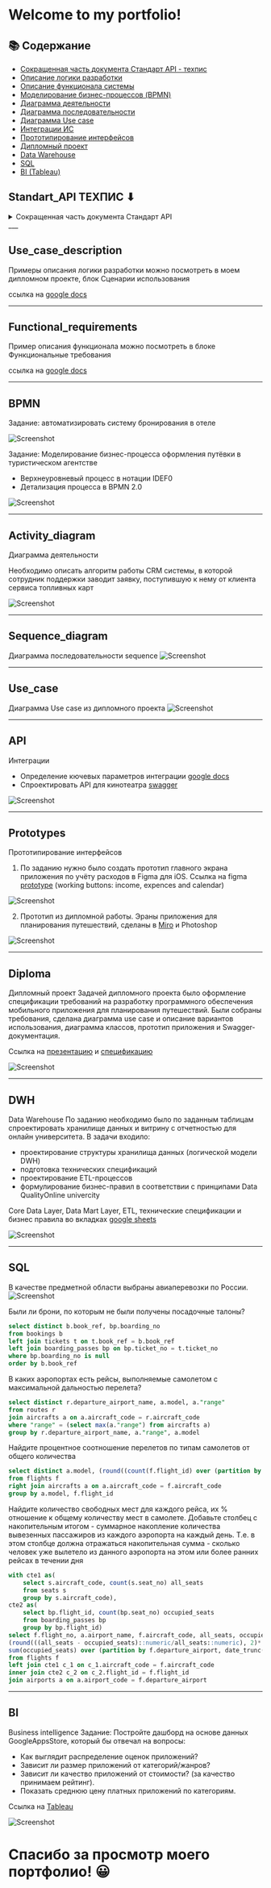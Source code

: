<h1>Welcome to my portfolio!</h1>

## 📚 Содержание

- [Сокращенная часть документа Стандарт API - техпис](#Standart_API)
- [Описание логики разработки](#Use_case_description)
- [Описание функционала системы](#Functional_requirements)
- [Моделирование бизнес-процессов (BPMN)](#BPMN)
- [Диаграмма деятельности](#Activity_diagram)
- [Диаграмма последовательности](#Sequence_diagram)
- [Диаграмма Use case](#Use_case)
- [Интеграции ИС](#API)
- [Прототипирование интерфейсов](#Prototypes)
- [Дипломный проект](#Diploma)
- [Data Warehouse](#DWH)
- [SQL](#SQL)
- [BI (Tableau)](#BI)


## Standart_API ТЕХПИС ⬇
<details><summary>Сокращенная часть документа Стандарт API</summary>
	
## API design mandate

1. Оперируйте сущностями, а не имплементациями
1. Используйте операции для отображения статуса асинхронных действий
1. Думайте о безопасности своих интерфейсов так, как будто они доступны из интернета
1. Не используйте недокументированные интерфейсы (API) других команд
1. Не используйте API для которых не предоставляются гарантии доступности и совместимости
1. Не проксируйте в свой интерфейс сущности своих зависимостей
1. Не предоставляйте методы API меняющие состояние без авторизации
1. Не используйте RPC семантику в URL, оперируйте только REST сущностями или операциями
1. Используйте паттерн -- при выполнении сложных многосоставных операций
1. Используйте возврат объектов отслеживания асинхронных операций 
1. Все длительные асинхронные операции следует делать прерываемыми 
1. Не возвращайте в API ошибки, если пользовательский сценарий не окончен и их невозможно обработать

## Введение

**API** – это спецификация, описывающая как клиент должен формировать запросы на получение и изменение ресурсов, а сервер отвечать на эти запросы.

## Соглашения

В документах описывающих стандарты, используются модальные глаголы для обозначения уровня требований. Такие слова выделяются заглавными буквами. В этом документе определяется толкование этих глаголов и производных от них слов. 

- *НЕОБХОДИМО*

Или ТРЕБУЕТСЯ, НУЖНО и ДОЛЖЕН – для требований, которые являются абсолютно необходимыми в данном соглашении.

- *НЕДОПУСТИМО*

Или НЕ ПОЗВОЛЯЕТСЯ – абсолютный запрет в рамках соглашения.

- *СЛЕДУЕТ*

Или РЕКОМЕНДУЕТСЯ – для обозначения требований, от выполнения которых можно отказаться при наличии причин. Однако при этом, следует помнить о возможных проблемах и принимать взвешенное решение.

- *НЕ СЛЕДУЕТ*

Или НЕ РЕКОМЕНДУЕТСЯ – применительно к особенностям или функциям, которые допустимы и могут быть полезными, но могут вызывать проблемы. При реализации таких опций следует принимать взвешенное решение.

- *ВОЗМОЖНО*

Или НЕОБЯЗАТЕЛЬНЫЙ – обозначают элементы, реализация которых является необязательной. 

## Структура документа

В этом разделе описывается структура json-документа.

Если не указано иное, определенные здесь объекты, НЕ ДОЛЖНЫ содержать дополнительных параметров. Реализации клиента и сервера ДОЛЖНЫ игнорировать параметры, отличные от указанных.

### Типы параметров

|Тип |Описание|
|---|---|
|строка|строковое значение произвольной длины|
|число|целое число или число с плавающей точкой|
|Array&lt;type&gt;|Массив объектов типа type|
|null|Неопределенное (пустое) значение|
|boolean|Булево значение (true/false)|

### Общая структура документа

Документ должен представлять собой корректный JSON-документ описанный в спецификации --.

На верхнем уровне – JSON может являться представлением одного из допустимых встроенных типов объекта. Также, может являться определяемым данной спецификацией, или одним из типов ресурса определенных сервером.

#### Resource object

Resource object – базовый блок всех объектов описанных в спецификации и любых объектов определенных сервером. Все объекты унаследованные от resource object определяют два типа атрибутов:

- *Служебные* – определяют данные необходимые для получения и изменения объекта. Содержат мета-информацию об объекте, либо выполняют какую-либо функцию. Служебные атрибуты, не являются частью состояния ресурсов на сервере. Служебные атрибуты выносятся на верхний уровень в объекте.

- *Сущностные* – описывают свойства доменных сущностей сервера и не могут нести в себе служебную информацию. Описываются внутри **attributes** свойства находящегося на верхнем уровне в ресурсе. Если сущностных атрибутов нет, то и атрибута **attributes** также не будет.

Любой из встроенных или определенных сервером объектов наследуется от Resource object и ДОЛЖЕН определять параметры:

|Параметр|Тип| Описание|
|---|---|---|
|kind|строка|Тип объекта, описанный латиницей в CapitalCase, например &#34;Page&#34;, &#34;Collection&#34;, &#34;Error&#34;, &#34;Document&#34;|

МОГУТ быть определены параметры:

|Параметр|Тип|Описание|
|---|---|---|
|self|строка (URL)|Абсолютная ссылка на ресурс. Запрос сделанный по данной ссылке возвращает представление данного ресурса|
|metadata|JSON|Дополнительная служебная информация. Произвольный JSON. В metadata вносят служебные данные, которые могут быть полезны на клиенте в контексте выполняемого запроса, но: <br /> 1) определяются исключительно на сервере, и не могут быть изменены запросом с клиента<br /> 2) не являются непосредственными атрибутами ресурса<br /> Например, дата/время создания или изменения ресурса, юзер создавший ресурс, и т.п.|
|schema|строка URL [JSON schema]|Ссылка на схему описывающую ресурс в формате JSON schema|
|attributes|JSON|Описание сущностных атрибутов ресурса|
|dependencies|JSON|Связи объекта вида providedBy, usedBy|

#### Встроенные типы объектов

<details>
<summary>Ссылка (kind=Reference)</summary>

В случаях, когда необходимо возвращать лишь уникальный идентификатор описывающий объект, используется resource reference object. Каждый объект Reference ДОЛЖЕН определять параметры:

|Параметр|Обязательный|Описание|
|--|--|--|
|kind|строка = Reference|да|Тип ресурса. В этом случае это тип Reference|
|resourceKind|строка|да|Тип ресурса на который ведет ссылка|
|identifier|AttributeIdentifier|да|Идентификатор ресурса (см ниже)|

AttributeIdentifier

|Параметр|Тип|Обязательный|Описание|
|--|--|--|--|
|name|строка|да|Имя уникального атрибута в ресурсе|
|value|строка/число|да|Значение идентификатора|

</details>
<details>
<summary>Ошибка(kind=Error)</summary> 

Все ошибки сервера, ошибки бизнес-логики или инфраструктуры, ДОЛЖНЫ возвращаться в ресурсе с типом kind=Error. НЕ ДОПУСКАЕТСЯ возвращать данный тип ресурса вместе с кодом ответа HTTP &lt; 400

|Параметр|Тип|Обязательный|Описание|
|--|--|--|--|
|kind|строка = Error|да|Описание типа ресурса|
|code|строка| да|Код ошибки определяемый приложением|
|userError|строка|да|Ошибка, которая отображается клиенту|
|systemError|строка|нет|Ошибка, имеющая смысл для разработчика|
|detail|JSON value|нет|Произвольное значение JSON описывающее детали ошибки|
</details>

<details>
<summary>Коллекция (kind=Collection)</summary>

Коллекция — это встроенный объект, представление отображающее один и более объектов других типов. Коллекция МОЖЕТ включать в себя типы определенные сервером, тип Reference и другие коллекции. Коллекция НЕ ДОЛЖНА включать в себя типы объектов Error и Page. Коллекция должна определять параметры:

|Параметр|Тип|Обязательный|Описание|
|--|--|--|--|
|kind|строка = Collection|да|Описание типа ресурса|
|contents|Array&lt;Resource object|Reference&gt;|да|Коллекция ресурсов унаследованных от Resource object, кроме Error, Page|
</details>
<details>
<summary>Страница (kind=Page)</summary>

Page — встроенный объект, страница в постраничной выборке. Если коллекция представляет всю выборку, то страница представляет лишь ее часть. Страница ДОЛЖНА содержать выборку ресурсов только из типов определенных сервером. Страниц коллекций или страниц ошибок быть не может. Каждая страница ДОЛЖНА включать параметры:

|Параметр|Тип|Обязательный|Описание|
|--|--|--|--|
|kind|строка = Page|да|Описание типа ресурса|
|pageOf|строка (URL)|да|Ссылка на коллекцию, часть которой представляет данная страница|
|total|число (целое)|да|Общее количество результатов в коллекции|
|contents|Array&lt;Resource object&gt;|да|Выборка ресурсов представляемых этой страницей|
</details>
<details>
<summary>Операция (kind=Operation)</summary>

Операция — встроенный объект, описывает long-running операцию запущенную в результате API вызова. Каждый объект Operation включает в себя параметры:

|Параметр|Тип|Обязательный|Описание|
|--|--|--|--|
|kind|строка = Operation|да|Описание типа ресурса|
|metadata|JSON value|нет|Произвольный JSON содержащий служебные метаданные|
|id|строка uuid4|да|Уникальный идентификатор операции|
|start|строка|да|timestamp времени начала операции по ISO 8601 — дата и время с указанием часового пояса|
|done|boolean|да|Если операция всё еще выполняется и возвращает false, если операция выполнена и возвращает true|
|status|строка|да|Отражает человеко-читаемое текущее состояние операции, произвольная строка|
|result|(Error|JSON)|да|В случае ошибки во время выполнения операции в result ДОЛЖЕН быть записан объект типа kind = Error. В случае успеха, в результате МОЖЕТ быть записан любой поддерживаемый спецификацией тип объекта унаследованный от Resource object, а также произвольный JSON|
</details>

</details>
___

## Use_case_description
Примеры описания логики разработки можно посмотреть в моем дипломном проекте, блок Сценарии использования

ссылка на <a href="https://docs.google.com/document/d/1IPCBv0trKXVTHWWtoMe96FaZCRDJ-uWEG2VZmhIGJAo/edit#bookmark=id.i3dr7kwihqzm">google docs</a>
___

## Functional_requirements
Пример описания функционала можно посмотреть в блоке Функциональные требования

ссылка на <a href="https://docs.google.com/document/d/1IPCBv0trKXVTHWWtoMe96FaZCRDJ-uWEG2VZmhIGJAo/edit#bookmark=id.9gdgvbxwu3cq">google docs</a>
___

## BPMN

Задание: автоматизировать систему бронирования в отеле

![Screenshot](https://github.com/nataliashved/.github-images/blob/main/bpmn.jpg?raw=true)

Задание: Моделирование бизнес-процесса оформления путёвки в туристическом агентстве
- Верхнеуровневый процесс в нотации IDEF0 
- Детализация процесса в BPMN 2.0

![Screenshot](https://github.com/nataliashved/.github-images/blob/main/bpmn_idef0.jpg?raw=true) 
___

## Activity_diagram 
Диаграмма деятельности 

Необходимо описать алгоритм работы CRM системы, в которой сотрудник поддержки заводит заявку, поступившую к нему от клиента сервиса топливных карт

![Screenshot](https://github.com/nataliashved/.github-images/blob/main/diagram_crm.jpg?raw=true)
___

## Sequence_diagram

Диаграмма последовательности sequence
![Screenshot](https://github.com/nataliashved/.github-images/blob/main/sequence.jpg?raw=true)
___

## Use_case
Диаграмма Use case из дипломного проекта
![Screenshot](https://github.com/nataliashved/.github-images/blob/main/Use%20case.jpg?raw=true)
___

## API 
Интеграции
- Определение кючевых параметров интеграции  <a href="https://docs.google.com/document/d/11UA9l0pmHD3amXFuyFQdH593jZOck3-i77AkVvsEhhw/edit?usp=sharing">google docs</a>
- Спроектировать API для кинотеатра [swagger](https://app.swaggerhub.com/apis/lianess/Iskorka2/1.0.1)

![Screenshot](https://github.com/nataliashved/.github-images/blob/main/api.jpg?raw=true)
___

## Prototypes 
Прототипирование интерфейсов
1. По заданию нужно было создать прототип главного экрана приложения по учёту расходов в Figma для iOS. Ссылка на figma <a href="https://www.figma.com/proto/fKyYFi0qrNkGeUYZLYyP6y/%D0%9F%D1%80%D0%BE%D1%82%D0%BE%D1%82%D0%B8%D0%BF?node-id=2-3&scaling=scale-down&page-id=1%3A2&starting-point-node-id=2%3A3&mode=design&t=d8PeZjRUUQvIGgCz-1" target="_blank">prototype</a> (working buttons: income, expences and calendar)
   
![Screenshot](https://github.com/nataliashved/.github-images/blob/main/figma.jpg?raw=true)

2. Прототип из дипломной работы. Эраны приложения для планирования путешествий, сделаны в <a href="https://miro.com/app/board/o9J_kz8XEt4=/?share_link_id=271714930996">Miro</a> и Photoshop
   
![Screenshot](https://github.com/nataliashved/.github-images/blob/main/prototype_diploma.jpg?raw=true)
___

## Diploma 
Дипломный проект
Задачей дипломного проекта было оформление спецификации требований на разработку программного обеспечения мобильного приложения для планирования путешествий. Были собраны требования, сделана диаграмма use case и описание вариантов использования, диаграмма классов, прототип приложения и Swagger-документация.

Ссылка на [презентацию](https://docs.google.com/presentation/d/1ApEWS3FYBY5uO59Q78Ch0QMA7xCho28i/edit?usp=sharing&ouid=115070893752402896578&rtpof=true&sd=true) и [спецификацию](https://docs.google.com/document/d/1IPCBv0trKXVTHWWtoMe96FaZCRDJ-uWEG2VZmhIGJAo/edit?usp=sharing)

![Screenshot](https://github.com/nataliashved/.github-images/blob/main/diploma_title.jpg?raw=true)

___
## DWH 
Data Warehouse
По заданию необходимо было по заданным таблицам спроектировать хранилище данных и витрину с отчетностью для онлайн университета.
В задачи входило:
- проектирование структуры хранилища данных (логической модели DWH)
- подготовка технических спецификаций
- проектирование ETL-процессов
- формулирование бизнес-правил в соответствии с принципами Data QualityOnline univercity

Core Data Layer, Data Mart Layer, ETL, технические спецификации и бизнес правила во вкладках <a href="https://docs.google.com/spreadsheets/d/17Da7IS6fAjHAVv1_yUw3HUlk2hFT_h_5kpTfDOwxJ-s/edit?usp=sharing">google sheets</a>

![Screenshot](https://github.com/nataliashved/.github-images/blob/main/dwh.jpg?raw=true)
___

## SQL
В качестве предметной области выбраны авиаперевозки по России.
![Screenshot](https://github.com/nataliashved/.github-images/blob/main/sql_diagram.jpg?raw=true)

Были ли брони, по которым не были получены посадочные талоны?

```sql 
select distinct b.book_ref, bp.boarding_no
from bookings b 
left join tickets t on t.book_ref = b.book_ref 
left join boarding_passes bp on bp.ticket_no = t.ticket_no
where bp.boarding_no is null 
order by b.book_ref
```

В каких аэропортах есть рейсы, выполняемые самолетом с максимальной дальностью перелета?

```sql
select distinct r.departure_airport_name, a.model, a."range"
from routes r
join aircrafts a on a.aircraft_code = r.aircraft_code
where "range" = (select max(a."range") from aircrafts a)
group by r.departure_airport_name, a."range", a.model 
```

Найдите процентное соотношение перелетов по типам самолетов от общего количества

```sql
select distinct a.model, (round((count(f.flight_id) over (partition by f.aircraft_code)::numeric/count(f.flight_id) over()::numeric), 2)*100)::integer||'%' "%"  
from flights f 
right join aircrafts a on a.aircraft_code = f.aircraft_code
group by a.model, f.flight_id
```

Найдите количество свободных мест для каждого рейса, их % отношение к общему количеству мест в самолете. Добавьте столбец с накопительным итогом - суммарное накопление количества вывезенных пассажиров из каждого аэропорта на каждый день. Т.е. в этом столбце должна отражаться накопительная сумма - сколько человек уже вылетело из данного аэропорта на этом или более ранних рейсах в течении дня

```sql
with cte1 as(
	select s.aircraft_code, count(s.seat_no) all_seats
	from seats s  
	group by s.aircraft_code),
cte2 as(
	select bp.flight_id, count(bp.seat_no) occupied_seats 
	from boarding_passes bp
	group by bp.flight_id)
select f.flight_no, a.airport_name, f.aircraft_code, all_seats, occupied_seats, all_seats - occupied_seats free_seats, 
(round(((all_seats - occupied_seats)::numeric/all_seats::numeric), 2)* 100)::integer||'%' "% to all_seats", f.scheduled_departure, 
sum(occupied_seats) over (partition by f.departure_airport, date_trunc('day', f.scheduled_departure) order by f.scheduled_departure) ppl_flewoutperday
from flights f 
left join cte1 c_1 on c_1.aircraft_code = f.aircraft_code 
inner join cte2 c_2 on c_2.flight_id = f.flight_id
join airports a on a.airport_code = f.departure_airport 
```
___

## BI 
Business intelligence
Задание:
Постройте дашборд на основе данных GoogleAppsStore, который бы отвечал на вопросы:
- Как выглядит распределение оценок приложений?
- Зависит ли размер приложений от категорий/жанров?
- Зависит ли качество приложений от стоимости? (за качество принимаем рейтинг).
- Показать среднюю цену платных приложений по категориям.
  
Ссылка на <a href="https://public.tableau.com/app/profile/natalia.shvedova/viz/Businessintelligence_16900433756250/Dashboard1">Tableau</a>

![Screenshot](https://github.com/nataliashved/.github-images/blob/main/tableau.jpg?raw=true)

<h1>Спасибо за просмотр моего портфолио! 😀</h1>
